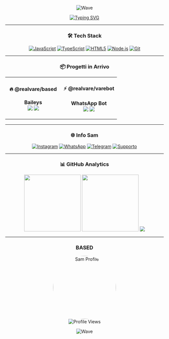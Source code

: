<div align="center">

![Wave](https://capsule-render.vercel.app/api?type=waving&color=gradient&customColorList=24&height=150&section=header&text=realvare&fontSize=60&fontColor=ffffff&animation=fadeIn&fontAlignY=35)

[![Typing SVG](https://readme-typing-svg.herokuapp.com?font=Fira+Code&weight=600&size=28&duration=3000&pause=1000&color=8A2BE2&center=true&vCenter=true&multiline=true&width=600&height=80&lines=%22Time+tells+no+lies%22;%F0%9F%92%9C+Bot+Developer)](https://git.io/typing-svg)

</div>

---

<div align="center">

### 🛠️ **Tech Stack**

[![JavaScript](https://skillicons.dev/icons?i=js)](#)
[![TypeScript](https://skillicons.dev/icons?i=ts)](#)
[![HTML5](https://skillicons.dev/icons?i=html)](#)
[![Node.js](https://skillicons.dev/icons?i=nodejs)](#)
[![Git](https://skillicons.dev/icons?i=git)](#)

</div>

---

<div align="center">

### 📦 **Progetti in Arrivo**

<table>
<tr>
<td width="50%" align="center">

#### 🔥 @realvare/based
**Baileys**  
![](https://img.shields.io/badge/Stato-In%20pubblicazione-ff6b6b?style=for-the-badge)
![](https://img.shields.io/badge/Versione-2.5.0-blue?style=for-the-badge)

</td>
<td width="50%" align="center">

#### ⚡ @realvare/varebot
**WhatsApp Bot**  
![](https://img.shields.io/badge/Stato-In%20Development-ffd93d?style=for-the-badge)
![](https://img.shields.io/badge/Versione-2.5.0-orange?style=for-the-badge)

</td>
</tr>
</table>

</div>

---

<div align="center">

### 🌐 **Info Sam**

[![Instagram](https://img.shields.io/badge/Instagram-E4405F?style=for-the-badge&logo=instagram&logoColor=white)](https://instagram.com/samakavare) [![WhatsApp](https://img.shields.io/badge/WhatsApp-25D366?style=for-the-badge&logo=whatsapp&logoColor=white)](https://wa.me/393476686131) [![Telegram](https://img.shields.io/badge/Telegram-2CA5E0?style=for-the-badge&logo=telegram&logoColor=white)](https://t.me/realvare) [![Supporto](https://img.shields.io/badge/Supporto-00457C?style=for-the-badge&logo=paypal&logoColor=white)](https://paypal.me/samakavare)

</div>

---

<div align="center">

### 📊 **GitHub Analytics**

<img height="180em" src="https://github-readme-stats.vercel.app/api?username=realvare&show_icons=true&theme=midnight-purple&include_all_commits=true&count_private=true&hide_border=true&bg_color=0d1117&title_color=8A2BE2&icon_color=8A2BE2&text_color=ffffff"/>
<img height="180em" src="https://github-readme-stats.vercel.app/api/top-langs/?username=realvare&layout=compact&langs_count=8&theme=midnight-purple&hide_border=true&bg_color=0d1117&title_color=8A2BE2&text_color=ffffff"/>

<img src="https://github-readme-streak-stats.herokuapp.com/?user=realvare&theme=midnight-purple&hide_border=true&background=0d1117&stroke=8A2BE2&ring=8A2BE2&fire=ff6b6b&currStreakLabel=ffffff"/>

</div>

---

<div align="center">

### **BASED**

<img src="https://i.ibb.co/Cp0SQznC/sam2.png" width="200" alt="Sam Profile" style="border-radius: 50%"/>
<div align="center">
<img src="https://komarev.com/ghpvc/?username=realvare&color=8A2BE2&style=for-the-badge" alt="Profile Views"/>

![Wave](https://capsule-render.vercel.app/api?type=waving&color=gradient&customColorList=24&height=120&section=footer&animation=fadeIn)

</div>
